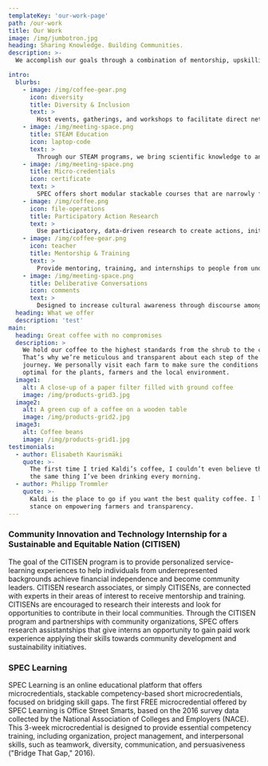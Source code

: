 ```yaml
---
templateKey: 'our-work-page'
path: /our-work
title: Our Work
image: /img/jumbotron.jpg
heading: Sharing Knowledge. Building Communities.
description: >-
  We accomplish our goals through a combination of mentorship, upskilling, networking, and community-building in the areas of STEAM (science, technology, engineering, arts and mathematics) and DEI (diversity, equity and inclusion). We recruit and provide training in 21st Century skills to individuals from underrepresented backgrounds and host events with expert contributors and conduct research around these issues.

intro:
  blurbs:
    - image: /img/coffee-gear.png
      icon: diversity
      title: Diversity & Inclusion
      text: >
        Host events, gatherings, and workshops to facilitate direct networking opportunities, as well as face-to-face knowledge exchange. Activities are focused on creating more opportunities for participants to engage in professional development and hone their interpersonal communication skills.
    - image: /img/meeting-space.png
      title: STEAM Education
      icon: laptop-code
      text: >
        Through our STEAM programs, we bring scientific knowledge to anyone interested in learning more about STEAM fields whether they intend to transition to becoming scientists themselves or simply wish to incorporate the tenets of scientific thought processes into their world-changing work.
    - image: /img/meeting-space.png
      title: Micro-credentials
      icon: certificate
      text: >
        SPEC offers short modular stackable courses that are narrowly focused on specific skills critical to participation and success in the modern workforce. In addition to learning marketable skills, learners earn digital badges, which they can add to their professional networking sites and portfolios.
    - image: /img/coffee.png
      icon: file-operations
      title: Participatory Action Research
      text: >
        Use participatory, data-driven research to create actions, initiatives, and propose solutions, so people may meet other members of their communities, so as to promote sustainable relationship building, social innovation, and joint action.
    - image: /img/coffee-gear.png
      icon: teacher
      title: Mentorship & Training
      text: >
        Provide mentoring, training, and internships to people from underrepresented groups to help them get into the job market and become financially independent and sustainable.
    - image: /img/meeting-space.png
      title: Deliberative Conversations
      icon: comments
      text: >
        Designed to increase cultural awareness through discourse among learners and facilitators on challenging topics, these discussions assemble a diversity of perspectives around a difficult or controversial topic, and encourages participants to collaboratively develop and advocate ideas for inclusive solutions.
  heading: What we offer
  description: 'test'
main:
  heading: Great coffee with no compromises
  description: >
    We hold our coffee to the highest standards from the shrub to the cup.
    That’s why we’re meticulous and transparent about each step of the coffee’s
    journey. We personally visit each farm to make sure the conditions are
    optimal for the plants, farmers and the local environment.
  image1:
    alt: A close-up of a paper filter filled with ground coffee
    image: /img/products-grid3.jpg
  image2:
    alt: A green cup of a coffee on a wooden table
    image: /img/products-grid2.jpg
  image3:
    alt: Coffee beans
    image: /img/products-grid1.jpg
testimonials:
  - author: Elisabeth Kaurismäki
    quote: >-
      The first time I tried Kaldi’s coffee, I couldn’t even believe that was
      the same thing I’ve been drinking every morning.
  - author: Philipp Trommler
    quote: >-
      Kaldi is the place to go if you want the best quality coffee. I love their
      stance on empowering farmers and transparency.
---
```


### Community Innovation and Technology Internship for a Sustainable and Equitable Nation (CITISEN)

The goal of the CITISEN program is to provide personalized service-learning experiences to help individuals from underrepresented backgrounds achieve financial independence and become community leaders. CITISEN research associates, or simply CITISENs, are connected with experts in their areas of interest to receive mentorship and training. CITISENs are encouraged to research their interests and look for opportunities to contribute in their local communities. Through the CITISEN program and partnerships with community organizations, SPEC offers research assistantships that give interns an opportunity to gain paid work experience applying their skills towards community development and sustainability initiatives.

### SPEC Learning

SPEC Learning is an online educational platform that offers microcredentials, stackable competency-based short microcredentials, focused on bridging skill gaps. The first FREE microcredential offered by SPEC Learning is Office Street Smarts, based on the 2016 survey data collected by the National Association of Colleges and Employers (NACE). This 3-week microcredential is designed to provide essential competency training, including organization, project management, and interpersonal skills, such as teamwork, diversity, communication, and persuasiveness ("Bridge That Gap," 2016).
